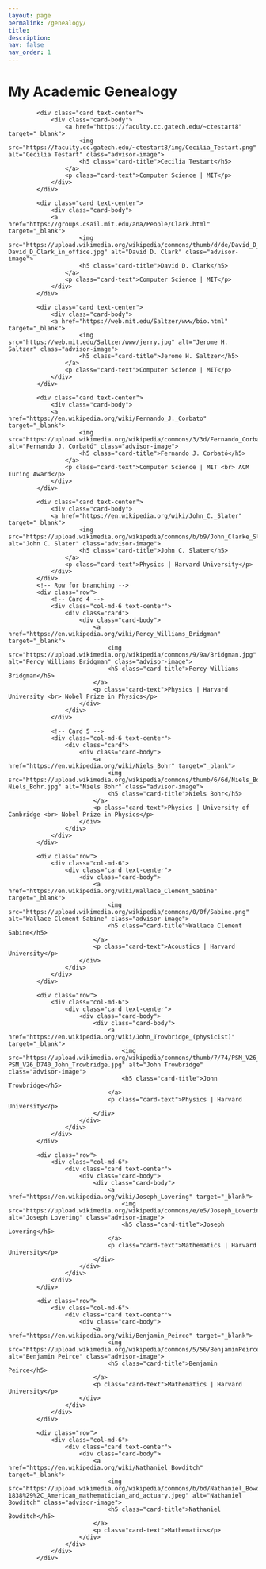 ```yaml
---
layout: page
permalink: /genealogy/
title: 
description: 
nav: false
nav_order: 1
---
```














<head>
    <meta charset="UTF-8">
    <meta name="viewport" content="width=device-width, initial-scale=1.0">
    <title>Academic Genealogy</title>
    <style>
        .card {
            margin: 10px 0;
        }
        .arrow {
            width: 30px;
            height: 30px;
            background: url('https://commons.wikimedia.org/wiki/File:Arrow_down_font_awesome.svg') no-repeat center center;
            background-size: contain;
            margin: 10px auto;
        }
        .advisor-image {
            max-width: 100px;
            height: auto;
            border-radius: 50%;
            margin-bottom: 10px;
        }
    </style>
</head>


<div class="container">
    <h1 class="text-center mb-4">My Academic Genealogy</h1>
    <div class="row">
        <div class="col-md-8 offset-md-2">

            <div class="card text-center">
                <div class="card-body">
                    <a href="https://faculty.cc.gatech.edu/~ctestart8" target="_blank">
                        <img src="https://faculty.cc.gatech.edu/~ctestart8/img/Cecilia_Testart.png" alt="Cecilia Testart" class="advisor-image">
                        <h5 class="card-title">Cecilia Testart</h5>
                    </a>
                    <p class="card-text">Computer Science | MIT</p>
                </div>
            </div>

            <div class="card text-center">
                <div class="card-body">
                <a href="https://groups.csail.mit.edu/ana/People/Clark.html" target="_blank">
                        <img src="https://upload.wikimedia.org/wikipedia/commons/thumb/d/de/David_D_Clark_in_office.jpg/480px-David_D_Clark_in_office.jpg" alt="David D. Clark" class="advisor-image">
                        <h5 class="card-title">David D. Clark</h5>
                    </a>
                    <p class="card-text">Computer Science | MIT</p>
                </div>
            </div>
            
            <div class="card text-center">
                <div class="card-body">
                <a href="https://web.mit.edu/Saltzer/www/bio.html" target="_blank">
                        <img src="https://web.mit.edu/Saltzer/www/jerry.jpg" alt="Jerome H. Saltzer" class="advisor-image">
                        <h5 class="card-title">Jerome H. Saltzer</h5>
                    </a>
                    <p class="card-text">Computer Science | MIT</p>
                </div>
            </div>
            
            <div class="card text-center">
                <div class="card-body">
                <a href="https://en.wikipedia.org/wiki/Fernando_J._Corbato" target="_blank">
                        <img src="https://upload.wikimedia.org/wikipedia/commons/3/3d/Fernando_Corbato.jpg" alt="Fernando J. Corbató" class="advisor-image">
                        <h5 class="card-title">Fernando J. Corbató</h5>
                    </a>
                    <p class="card-text">Computer Science | MIT <br> ACM Turing Award</p>
                </div>
            </div>
            
            <div class="card text-center">
                <div class="card-body">
                <a href="https://en.wikipedia.org/wiki/John_C._Slater" target="_blank">
                        <img src="https://upload.wikimedia.org/wikipedia/commons/b/b9/John_Clarke_Slater_1952_London.jpg" alt="John C. Slater" class="advisor-image">
                        <h5 class="card-title">John C. Slater</h5>
                    </a>
                    <p class="card-text">Physics | Harvard University</p>
                </div>
            </div>
            <!-- Row for branching -->
            <div class="row">
                <!-- Card 4 -->
                <div class="col-md-6 text-center">
                    <div class="card">
                        <div class="card-body">
                            <a href="https://en.wikipedia.org/wiki/Percy_Williams_Bridgman" target="_blank">
                                <img src="https://upload.wikimedia.org/wikipedia/commons/9/9a/Bridgman.jpg" alt="Percy Williams Bridgman" class="advisor-image">
                                <h5 class="card-title">Percy Williams Bridgman</h5>
                            </a>
                            <p class="card-text">Physics | Harvard University <br> Nobel Prize in Physics</p>
                        </div>
                    </div>
                </div>

                <!-- Card 5 -->
                <div class="col-md-6 text-center">
                    <div class="card">
                        <div class="card-body">
                            <a href="https://en.wikipedia.org/wiki/Niels_Bohr" target="_blank">
                                <img src="https://upload.wikimedia.org/wikipedia/commons/thumb/6/6d/Niels_Bohr.jpg/440px-Niels_Bohr.jpg" alt="Niels Bohr" class="advisor-image">
                                <h5 class="card-title">Niels Bohr</h5>
                            </a>
                            <p class="card-text">Physics | University of Cambridge <br> Nobel Prize in Physics</p>
                        </div>
                    </div>
                </div>
            </div>

            <div class="row">
                <div class="col-md-6">
                    <div class="card text-center">
                        <div class="card-body">
                            <a href="https://en.wikipedia.org/wiki/Wallace_Clement_Sabine" target="_blank">
                                <img src="https://upload.wikimedia.org/wikipedia/commons/0/0f/Sabine.png" alt="Wallace Clement Sabine" class="advisor-image">
                                <h5 class="card-title">Wallace Clement Sabine</h5>
                            </a>
                            <p class="card-text">Acoustics | Harvard University</p>
                        </div>
                    </div>
                </div>
            </div>

            <div class="row">
                <div class="col-md-6">
                    <div class="card text-center">
                        <div class="card-body">
                            <div class="card-body">
                                <a href="https://en.wikipedia.org/wiki/John_Trowbridge_(physicist)" target="_blank">
                                    <img src="https://upload.wikimedia.org/wikipedia/commons/thumb/7/74/PSM_V26_D740_John_Trowbridge.jpg/440px-PSM_V26_D740_John_Trowbridge.jpg" alt="John Trowbridge" class="advisor-image">
                                    <h5 class="card-title">John Trowbridge</h5>
                                </a>
                                <p class="card-text">Physics | Harvard University</p>
                            </div>
                        </div>
                    </div>
                </div>
            </div>

            <div class="row">
                <div class="col-md-6">
                    <div class="card text-center">
                        <div class="card-body">
                            <div class="card-body">
                                <a href="https://en.wikipedia.org/wiki/Joseph_Lovering" target="_blank">
                                    <img src="https://upload.wikimedia.org/wikipedia/commons/e/e5/Joseph_Lovering_by_William_Notman.jpg" alt="Joseph Lovering" class="advisor-image">
                                    <h5 class="card-title">Joseph Lovering</h5>
                                </a>
                                <p class="card-text">Mathematics | Harvard University</p>
                            </div>
                        </div>
                    </div>
                </div>
            </div>

            <div class="row">
                <div class="col-md-6">
                    <div class="card text-center">
                        <div class="card-body">
                            <a href="https://en.wikipedia.org/wiki/Benjamin_Peirce" target="_blank">
                                <img src="https://upload.wikimedia.org/wikipedia/commons/5/56/BenjaminPeirce5.jpg" alt="Benjamin Peirce" class="advisor-image">
                                <h5 class="card-title">Benjamin Peirce</h5>
                            </a>
                            <p class="card-text">Mathematics | Harvard University</p>
                        </div>
                    </div>
                </div>
            </div>

            <div class="row">
                <div class="col-md-6">
                    <div class="card text-center">
                        <div class="card-body">
                            <a href="https://en.wikipedia.org/wiki/Nathaniel_Bowditch" target="_blank">
                                <img src="https://upload.wikimedia.org/wikipedia/commons/b/bd/Nathaniel_Bowditch_%281773-1838%29%2C_American_mathematician_and_actuary.jpeg" alt="Nathaniel Bowditch" class="advisor-image">
                                <h5 class="card-title">Nathaniel Bowditch</h5>
                            </a>
                            <p class="card-text">Mathematics</p>
                        </div>
                    </div>
                </div>
            </div>
            

<style>


    </div>
</div>


<script src="https://code.jquery.com/jquery-3.5.1.slim.min.js"></script>
<script src="https://cdn.jsdelivr.net/npm/@popperjs/core@2.9.2/dist/umd/popper.min.js"></script>
<script src="https://stackpath.bootstrapcdn.com/bootstrap/4.5.2/js/bootstrap.min.js"></script>

